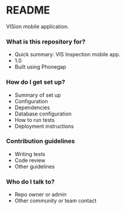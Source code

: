 # README #

VISion mobile application.

### What is this repository for? ###

* Quick summary: VIS Inspection mobile app.
* 1.0
* Built using Phonegap

### How do I get set up? ###

* Summary of set up
* Configuration
* Dependencies
* Database configuration
* How to run tests
* Deployment instructions

### Contribution guidelines ###

* Writing tests
* Code review
* Other guidelines

### Who do I talk to? ###

* Repo owner or admin
* Other community or team contact